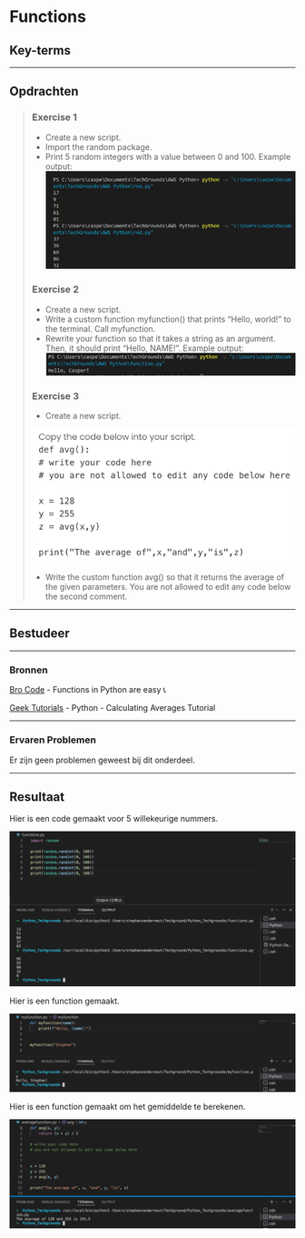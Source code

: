# Functions

## Key-terms
---
## Opdrachten
> ### Exercise 1
>- Create a new script.
>- Import the random package.
>- Print 5 random integers with a value between 0 and 100.
Example output:
![FunctionsExercise1](../00_includes/08_Python/06_Functions/FunctionsExercise1.png)
>
> ### Exercise 2
>- Create a new script.
>- Write a custom function myfunction() that prints “Hello, world!” to the terminal. Call myfunction.
>- Rewrite your function so that it takes a string as an argument. Then, it should print “Hello, NAME!”.
Example output:
>![FunctionsExercise2](../00_includes/08_Python/06_Functions/FunctionsExercise2.png)
>
> ### Exercise 3
>- Create a new script.
>
>![FunctionsExercise3](../00_includes/08_Python/06_Functions/FunctionsExercise3.png)
>- Write the custom function avg() so that it returns the average of the given parameters. You are not allowed to edit any code below the second comment.
>

---

## Bestudeer
---

### Bronnen

[Bro Code](https://www.youtube.com/watch?v=89cGQjB5R4M) - Functions in Python are easy 📞

[Geek Tutorials](https://www.youtube.com/watch?v=RbqO9U3oH8c) - Python - Calculating Averages Tutorial

---

### Ervaren Problemen

Er zijn geen problemen geweest bij dit onderdeel.

---
## Resultaat

Hier is een code gemaakt voor 5 willekeurige nummers.

![RandomPackage](../00_includes/08_Python/06_Functions/RandomPackage.png)

Hier is een function gemaakt.

![MyFunction](../00_includes/08_Python/06_Functions/MyFunction.png)

Hier is een function gemaakt om het gemiddelde te berekenen.

![FunctionAvarage](../00_includes/08_Python/06_Functions/FunctionAvarage.png)